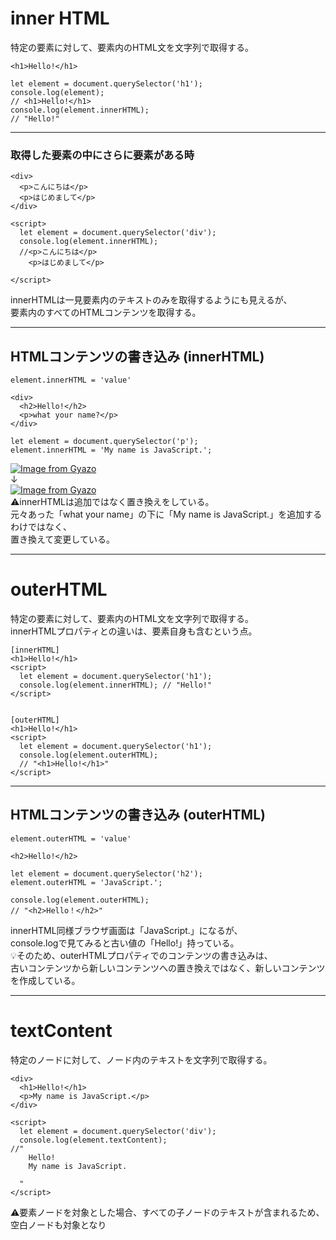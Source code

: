 # inner HTML
特定の要素に対して、要素内のHTML文を文字列で取得する。
~~~
<h1>Hello!</h1>

let element = document.querySelector('h1');
console.log(element);
// <h1>Hello!</h1>
console.log(element.innerHTML);
// "Hello!"
~~~
***

### 取得した要素の中にさらに要素がある時
~~~
<div>
  <p>こんにちは</p>
  <p>はじめまして</p>
</div> 

<script>
  let element = document.querySelector('div');
  console.log(element.innerHTML);
  //<p>こんにちは</p>
    <p>はじめまして</p>
    
</script>
~~~
innerHTMLは一見要素内のテキストのみを取得するようにも見えるが、    
要素内のすべてのHTMLコンテンツを取得する。
***

## HTMLコンテンツの書き込み (innerHTML)
`element.innerHTML = 'value'`
~~~
<div>
  <h2>Hello!</h2>
  <p>what your name?</p>
</div>

let element = document.querySelector('p');
element.innerHTML = 'My name is JavaScript.';
~~~
[![Image from Gyazo](https://i.gyazo.com/78cdad7aec225b1a79e3347c85038e5f.png)](https://gyazo.com/78cdad7aec225b1a79e3347c85038e5f)   
↓   
[![Image from Gyazo](https://i.gyazo.com/839f21bc82aa32fd9f8ebe7852aedbff.png)](https://gyazo.com/839f21bc82aa32fd9f8ebe7852aedbff)   
⚠️innerHTMLは追加ではなく置き換えをしている。    
元々あった「what your name」の下に「My name is JavaScript.」を追加するわけではなく、    
置き換えて変更している。
***

# outerHTML
特定の要素に対して、要素内のHTML文を文字列で取得する。   
innerHTMLプロパティとの違いは、要素自身も含むという点。    
~~~
[innerHTML]
<h1>Hello!</h1>
<script>
  let element = document.querySelector('h1');
  console.log(element.innerHTML); // "Hello!"
</script>


[outerHTML]
<h1>Hello!</h1>
<script>
  let element = document.querySelector('h1');
  console.log(element.outerHTML);
  // "<h1>Hello!</h1>"
</script>
~~~
***

## HTMLコンテンツの書き込み (outerHTML)
`element.outerHTML = 'value'`
~~~
<h2>Hello!</h2>

let element = document.querySelector('h2');
element.outerHTML = 'JavaScript.';

console.log(element.outerHTML); 
// "<h2>Hello！</h2>"
~~~
innerHTML同様ブラウザ画面は「JavaScript.」になるが、    
console.logで見てみると古い値の「Hello!」持っている。   
💡そのため、outerHTMLプロパティでのコンテンツの書き込みは、   
古いコンテンツから新しいコンテンツへの置き換えではなく、新しいコンテンツを作成している。
***

# textContent
特定のノードに対して、ノード内のテキストを文字列で取得する。
~~~
<div>
  <h1>Hello!</h1>
  <p>My name is JavaScript.</p>
</div>

<script>
  let element = document.querySelector('div');
  console.log(element.textContent); 
//"
    Hello!
    My name is JavaScript.
    
  "
</script>
~~~
⚠️要素ノードを対象とした場合、すべての子ノードのテキストが含まれるため、   
空白ノードも対象となり

~~~
